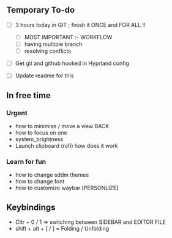 ## Temporary To-do
- [ ] 3 hours today in GIT ; finish it ONCE and FOR ALL !!
    - [ ] MOST IMPORTANT :- WORKFLOW
    - [ ] having multiple branch
    - [ ] resolving conflicts

- [ ] Get git and github hooked in Hyprland config
- [ ] Update readme for this


## In free time

### Urgent
- how to minimise / move a view BACK
- how to focus on one
- system_brightness
- Launch clipboard (rofi) how does it work


### Learn for fun
- how to change sddm themes
- how to change font
- how to customize waybar [PERSONLIZE]

## Keybindings

- Cltr + 0 / 1 => switching between SIDEBAR and EDITOR FILE
- shift + alt + [ / ] = Folding / Unfolding